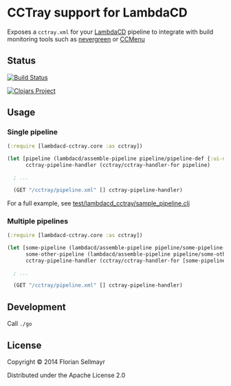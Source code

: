 # CCTray support for LambdaCD
Exposes a `cctray.xml` for your [LambdaCD](https://github.com/flosell/lambdacd) pipeline to integrate with build monitoring tools such as [nevergreen](http://nevergreen.io/) or [CCMenu](http://ccmenu.org/)

## Status

[![Build Status](https://travis-ci.org/flosell/lambdacd-cctray.svg)](https://travis-ci.org/flosell/lambdacd-cctray)

[![Clojars Project](http://clojars.org/lambdacd-cctray/latest-version.svg)](http://clojars.org/lambdacd-cctray)
## Usage

### Single pipeline

```clojure
(:require [lambdacd-cctray.core :as cctray])

(let [pipeline (lambdacd/assemble-pipeline pipeline/pipeline-def {:ui-url "http://some-base-url"})
      cctray-pipeline-handler (cctray/cctray-handler-for pipeline)

  ; ...

  (GET "/cctray/pipeline.xml" [] cctray-pipeline-handler)
```

For a full example, see [test/lambdacd_cctray/sample_pipeline.clj](test/lambdacd_cctray/sample_pipeline.clj)

### Multiple pipelines

```clojure
(:require [lambdacd-cctray.core :as cctray])

(let [some-pipeline (lambdacd/assemble-pipeline pipeline/some-pipeline-def {:ui-url "http://some-base-url/some-pipeline"})
      some-other-pipeline (lambdacd/assemble-pipeline pipeline/some-other-pipeline-def {:ui-url "http://some-base-url/some-other-pipeline"})
      cctray-pipeline-handler (cctray/cctray-handler-for [some-pipeline some-other-pipeline])

  ; ...

  (GET "/cctray/pipeline.xml" [] cctray-pipeline-handler)
```

## Development

Call `./go`

## License

Copyright © 2014 Florian Sellmayr

Distributed under the Apache License 2.0

